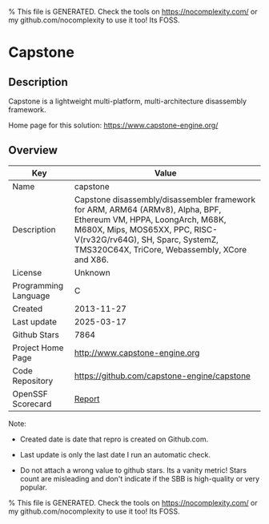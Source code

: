 
% This file is GENERATED. Check the tools on https://nocomplexity.com/ or my github.com/nocomplexity to use it too! Its FOSS. 

# Capstone

## Description 

Capstone is a lightweight multi-platform, multi-architecture disassembly framework.

Home page for this solution: https://www.capstone-engine.org/ 

## Overview 

| Key | Value |
| --- | --- |
| Name | capstone |
| Description | Capstone disassembly/disassembler framework for ARM, ARM64 (ARMv8), Alpha, BPF, Ethereum VM, HPPA, LoongArch, M68K, M680X, Mips, MOS65XX, PPC, RISC-V(rv32G/rv64G), SH, Sparc, SystemZ, TMS320C64X, TriCore, Webassembly, XCore and X86. |
| License | Unknown |
| Programming Language | C |
| Created | 2013-11-27 |
| Last update | 2025-03-17 |
| Github Stars | 7864 |
| Project Home Page | http://www.capstone-engine.org |
| Code Repository | https://github.com/capstone-engine/capstone |
| OpenSSF Scorecard | [Report](https://securityscorecards.dev/viewer/?uri=github.com/capstone-engine/capstone) |

Note:
 - Created date is date that repro is created on Github.com. 

- Last update is only the last date I run an automatic check. 

- Do not attach a wrong value to github stars. Its a vanity metric! Stars count are misleading and 
don't indicate if the SBB is high-quality or very popular.

% This file is GENERATED. Check the tools on https://nocomplexity.com/ or my github.com/nocomplexity to use it too! Its FOSS. 


